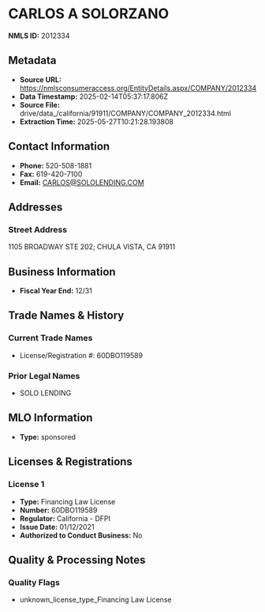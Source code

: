 # CARLOS A SOLORZANO

**NMLS ID:** 2012334

## Metadata
- **Source URL:** https://nmlsconsumeraccess.org/EntityDetails.aspx/COMPANY/2012334
- **Data Timestamp:** 2025-02-14T05:37:17.806Z
- **Source File:** drive/data_/california/91911/COMPANY/COMPANY_2012334.html
- **Extraction Time:** 2025-05-27T10:21:28.193808

## Contact Information
- **Phone:** 520-508-1881
- **Fax:** 619-420-7100
- **Email:** CARLOS@SOLOLENDING.COM

## Addresses
### Street Address
1105 BROADWAY STE 202; CHULA VISTA, CA 91911

## Business Information
- **Fiscal Year End:** 12/31

## Trade Names & History
### Current Trade Names
- License/Registration #: 60DBO119589

### Prior Legal Names
- SOLO LENDING

## MLO Information
- **Type:** sponsored

## Licenses & Registrations

### License 1
- **Type:** Financing Law License
- **Number:** 60DBO119589
- **Regulator:** California - DFPI
- **Issue Date:** 01/12/2021
- **Authorized to Conduct Business:** No

## Quality & Processing Notes
### Quality Flags
- unknown_license_type_Financing Law License
